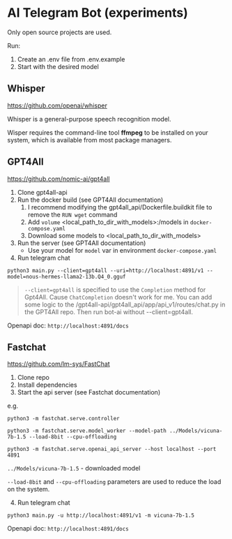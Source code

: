# AI Telegram Bot (experiments)

Only open source projects are used.

Run:
1. Create an .env file from .env.example
2. Start with the desired model

## Whisper

https://github.com/openai/whisper

Whisper is a general-purpose speech recognition model. 

Wisper requires the command-line tool **ffmpeg** to be installed on your system, which is available from most package managers.

## GPT4All

https://github.com/nomic-ai/gpt4all

1. Clone gpt4all-api
2. Run the docker build (see GPT4All documentation)
   1. I recommend modifying the gpt4all_api/Dockerfile.buildkit file to remove the `RUN wget` command
   2. Add `volume` <local_path_to_dir_with_models>:/models in `docker-compose.yaml`
   3. Download some models to <local_path_to_dir_with_models>
3. Run the server (see GPT4All documentation)
   - Use your model for `model` var in environment `docker-compose.yaml`
4. Run telegram chat

```
python3 main.py --client=gpt4all --uri=http://localhost:4891/v1 --model=nous-hermes-llama2-13b.Q4_0.gguf
```

> `--client=gpt4all` is specified to use the `Completion` method for Gpt4All. Cause `ChatCompletion` doesn't work for me. You can add some logic to the /gpt4all-api/gpt4all_api/app/api_v1/routes/chat.py in the GPT4All repo. Then run bot-ai without --client=gpt4all.

Openapi doc: `http://localhost:4891/docs`

## Fastchat

https://github.com/lm-sys/FastChat

1. Clone repo
2. Install dependencies
3. Start the api server (see Fastchat documentation)

e.g.

```
python3 -m fastchat.serve.controller

python3 -m fastchat.serve.model_worker --model-path ../Models/vicuna-7b-1.5 --load-8bit --cpu-offloading

python3 -m fastchat.serve.openai_api_server --host localhost --port 4891
```

`../Models/vicuna-7b-1.5` - downloaded model

`--load-8bit` and `--cpu-offloading` parameters are used to reduce the load on the system.

4. Run telegram chat

```
python3 main.py -u http://localhost:4891/v1 -m vicuna-7b-1.5
```

Openapi doc: `http://localhost:4891/docs`